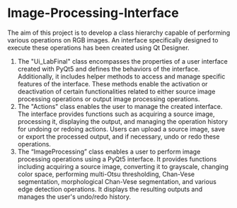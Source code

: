 # Image-Processing-Interface
The aim of this project is to develop a class hierarchy capable of performing various operations on RGB images. An interface specifically designed to execute these operations has been created using Qt Designer.
  1.	The "Ui_LabFinal" class encompasses the properties of a user interface created with PyQt5 and defines the behaviors of the interface. Additionally, it includes helper methods to access and manage specific features of the interface. These methods enable the activation or deactivation of certain functionalities related to either source image processing operations or output image processing operations.
  2.	The "Actions" class enables the user to manage the created interface. The interface provides functions such as acquiring a source image, processing it, displaying the output, and managing the operation history for undoing or redoing actions. Users can upload a source image, save or export the processed output, and if necessary, undo or redo these operations.
  3.	The “ImageProcessing” class enables a user to perform image processing operations using a PyQt5 interface. It provides functions including acquiring a source image, converting it to grayscale, changing color space, performing multi-Otsu thresholding, Chan-Vese segmentation, morphological Chan-Vese segmentation, and various edge detection operations. It displays the resulting outputs and manages the user's undo/redo history.
